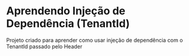 # Aprendendo Injeção de Dependência (TenantId)

Projeto criado para aprender como usar injeção de dependência com o TenantId passado pelo Header
